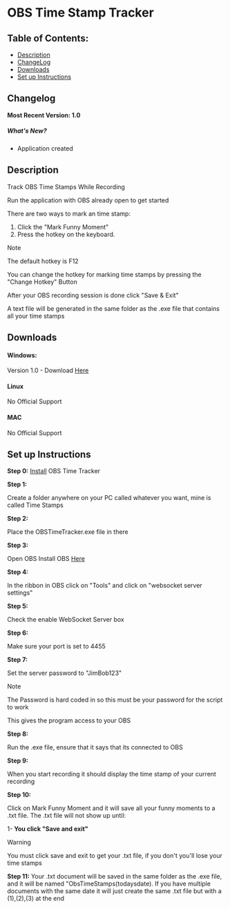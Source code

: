 # OBS Time Stamp Tracker

## Table of Contents:
- [Description](#description)
- [ChangeLog](#changelog)
- [Downloads](#downloads)
- [Set up Instructions](#set-up-instructions)


## Changelog
**Most Recent Version: 1.0**
##### What's New?
- Application created

## Description
Track OBS Time Stamps While Recording

Run the application with OBS already open to get started

There are two ways to mark an time stamp:
1. Click the "Mark Funny Moment"
2. Press the hotkey on the keyboard. 
>[!NOTE]
>The default hotkey is F12

You can change the hotkey for marking time stamps by pressing the "Change Hotkey" Button

After your OBS recording session is done click "Save & Exit"

A text file will be generated in the same folder as the .exe file that contains all your time stamps
## Downloads
#### Windows:
Version 1.0 - Download [Here](https://www.mediafire.com/file/x7oqkeqvetzbkcf/OBSTimeTracker.exe/file)
#### Linux
No Official Support
#### MAC
No Official Support


## Set up Instructions
**Step 0:**
[Install](https://www.mediafire.com/file/x7oqkeqvetzbkcf/OBSTimeTracker.exe/file) OBS Time Tracker

**Step 1:**

Create a folder anywhere on your PC called whatever you want, mine is called Time Stamps

**Step 2:**

Place the OBSTimeTracker.exe file in there

**Step 3:**

Open OBS
Install OBS [Here](https://obsproject.com/download)

**Step 4:**

In the ribbon in OBS click on "Tools" and click on "websocket server settings"

**Step 5:**

Check the enable WebSocket Server box

**Step 6:**

Make sure your port is set to 4455

**Step 7:**

Set the server password to "JimBob123"
> [!NOTE]
> The Password is hard coded in so this must be your password for the script to work

This gives the program access to your OBS

**Step 8:**

Run the .exe file, ensure that it says that its connected to OBS

**Step 9:**

When you start recording it should display the time stamp of your current recording

**Step 10:** 

Click on Mark Funny Moment and it will save all your funny moments to a .txt file. The .txt file will not show up until:

1- **You click "Save and exit"** 

>[!WARNING]
>You must click save and exit to get your .txt file, if you don't you'll lose your time stamps

**Step 11:**
Your .txt document will be saved in the same folder as the .exe file, and it will be named "ObsTimeStamps(todaysdate). If you have multiple documents with the same date it will just create the same .txt file but with a (1),(2),(3) at the end
